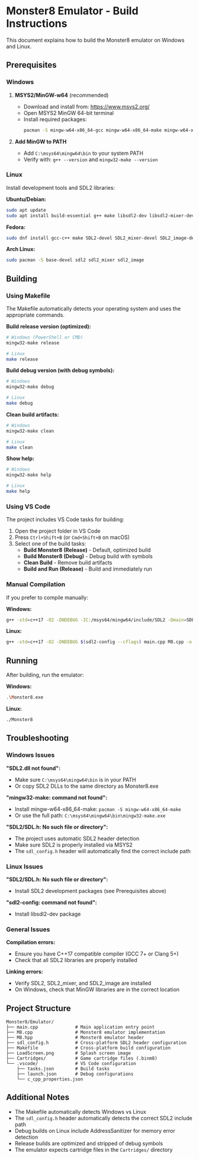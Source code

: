 # Monster8 Emulator - Build Instructions

This document explains how to build the Monster8 emulator on Windows and Linux.

## Prerequisites

### Windows

1. **MSYS2/MinGW-w64** (recommended)
   - Download and install from: https://www.msys2.org/
   - Open MSYS2 MinGW 64-bit terminal
   - Install required packages:
     ```bash
     pacman -S mingw-w64-x86_64-gcc mingw-w64-x86_64-make mingw-w64-x86_64-SDL2 mingw-w64-x86_64-SDL2_mixer mingw-w64-x86_64-SDL2_image
     ```

2. **Add MinGW to PATH**
   - Add `C:\msys64\mingw64\bin` to your system PATH
   - Verify with: `g++ --version` and `mingw32-make --version`

### Linux

Install development tools and SDL2 libraries:

**Ubuntu/Debian:**
```bash
sudo apt update
sudo apt install build-essential g++ make libsdl2-dev libsdl2-mixer-dev libsdl2-image-dev
```

**Fedora:**
```bash
sudo dnf install gcc-c++ make SDL2-devel SDL2_mixer-devel SDL2_image-devel
```

**Arch Linux:**
```bash
sudo pacman -S base-devel sdl2 sdl2_mixer sdl2_image
```

## Building

### Using Makefile

The Makefile automatically detects your operating system and uses the appropriate commands.

**Build release version (optimized):**
```bash
# Windows (PowerShell or CMD)
mingw32-make release

# Linux
make release
```

**Build debug version (with debug symbols):**
```bash
# Windows
mingw32-make debug

# Linux
make debug
```

**Clean build artifacts:**
```bash
# Windows
mingw32-make clean

# Linux
make clean
```

**Show help:**
```bash
# Windows
mingw32-make help

# Linux
make help
```

### Using VS Code

The project includes VS Code tasks for building:

1. Open the project folder in VS Code
2. Press `Ctrl+Shift+B` (or `Cmd+Shift+B` on macOS)
3. Select one of the build tasks:
   - **Build Monster8 (Release)** - Default, optimized build
   - **Build Monster8 (Debug)** - Debug build with symbols
   - **Clean Build** - Remove build artifacts
   - **Build and Run (Release)** - Build and immediately run

### Manual Compilation

If you prefer to compile manually:

**Windows:**
```bash
g++ -std=c++17 -O2 -DNDEBUG -IC:/msys64/mingw64/include/SDL2 -Dmain=SDL_main main.cpp M8.cpp -o Monster8.exe -LC:/msys64/mingw64/lib -lmingw32 -lSDL2main -lSDL2 -lSDL2_mixer -lSDL2_image -mwindows -s
```

**Linux:**
```bash
g++ -std=c++17 -O2 -DNDEBUG $(sdl2-config --cflags) main.cpp M8.cpp -o Monster8 $(sdl2-config --libs) -lSDL2_mixer -lSDL2_image -s
```

## Running

After building, run the emulator:

**Windows:**
```bash
.\Monster8.exe
```

**Linux:**
```bash
./Monster8
```

## Troubleshooting

### Windows Issues

**"SDL2.dll not found":**
- Make sure `C:\msys64\mingw64\bin` is in your PATH
- Or copy SDL2 DLLs to the same directory as Monster8.exe

**"mingw32-make: command not found":**
- Install mingw-w64-x86_64-make: `pacman -S mingw-w64-x86_64-make`
- Or use the full path: `C:\msys64\mingw64\bin\mingw32-make.exe`

**"SDL2/SDL.h: No such file or directory":**
- The project uses automatic SDL2 header detection
- Make sure SDL2 is properly installed via MSYS2
- The `sdl_config.h` header will automatically find the correct include path

### Linux Issues

**"SDL2/SDL.h: No such file or directory":**
- Install SDL2 development packages (see Prerequisites above)

**"sdl2-config: command not found":**
- Install libsdl2-dev package

### General Issues

**Compilation errors:**
- Ensure you have C++17 compatible compiler (GCC 7+ or Clang 5+)
- Check that all SDL2 libraries are properly installed

**Linking errors:**
- Verify SDL2, SDL2_mixer, and SDL2_image are installed
- On Windows, check that MinGW libraries are in the correct location

## Project Structure

```
Monster8/Emulator/
├── main.cpp              # Main application entry point
├── M8.cpp                # Monster8 emulator implementation
├── M8.hpp                # Monster8 emulator header
├── sdl_config.h          # Cross-platform SDL2 header configuration
├── Makefile              # Cross-platform build configuration
├── LoadScreen.png        # Splash screen image
├── Cartridges/           # Game cartridge files (.binm8)
└── .vscode/              # VS Code configuration
    ├── tasks.json        # Build tasks
    ├── launch.json       # Debug configurations
    └── c_cpp_properties.json
```

## Additional Notes

- The Makefile automatically detects Windows vs Linux
- The `sdl_config.h` header automatically detects the correct SDL2 include path
- Debug builds on Linux include AddressSanitizer for memory error detection
- Release builds are optimized and stripped of debug symbols
- The emulator expects cartridge files in the `Cartridges/` directory